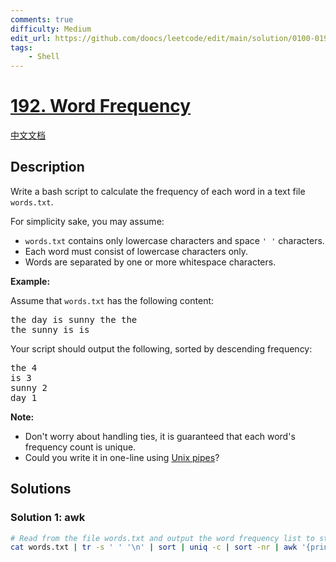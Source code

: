 ```yaml
---
comments: true
difficulty: Medium
edit_url: https://github.com/doocs/leetcode/edit/main/solution/0100-0199/0192.Word%20Frequency/README_EN.md
tags:
    - Shell
---
```


<!-- problem:start -->

# [192. Word Frequency](https://leetcode.com/problems/word-frequency)

[中文文档](/solution/0100-0199/0192.Word%20Frequency/README.md)

## Description

<p>Write a bash script to calculate the <span data-keyword="frequency-textfile">frequency</span> of each word in a text file <code>words.txt</code>.</p>

<p>For simplicity sake, you may assume:</p>

<ul>
	<li><code>words.txt</code> contains only lowercase characters and space <code>&#39; &#39;</code> characters.</li>
	<li>Each word must consist of lowercase characters only.</li>
	<li>Words are separated by one or more whitespace characters.</li>
</ul>

<p><strong class="example">Example:</strong></p>

<p>Assume that <code>words.txt</code> has the following content:</p>

<pre>
the day is sunny the the
the sunny is is
</pre>

<p>Your script should output the following, sorted by descending frequency:</p>

<pre>
the 4
is 3
sunny 2
day 1
</pre>

<p><b>Note:</b></p>

<ul>
	<li>Don&#39;t worry about handling ties, it is guaranteed that each word&#39;s frequency count is unique.</li>
	<li>Could you write it in one-line using <a href="http://tldp.org/HOWTO/Bash-Prog-Intro-HOWTO-4.html">Unix pipes</a>?</li>
</ul>

## Solutions

<!-- solution:start -->

### Solution 1: awk

<!-- tabs:start -->

```bash
# Read from the file words.txt and output the word frequency list to stdout.
cat words.txt | tr -s ' ' '\n' | sort | uniq -c | sort -nr | awk '{print $2, $1}'
```

<!-- tabs:end -->

<!-- solution:end -->

<!-- problem:end -->

